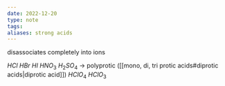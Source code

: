 ```yaml
---
date: 2022-12-20
type: note
tags:
aliases: strong acids
---
```


disassociates completely into ions

$HCl$
$HBr$
$HI$
$HNO_{3}$
$H_{2}SO_{4}$ $\to$ polyprotic ([[mono, di, tri protic acids#diprotic acids|diprotic acid]])
$HClO_{4}$
$HClO_{3}$
